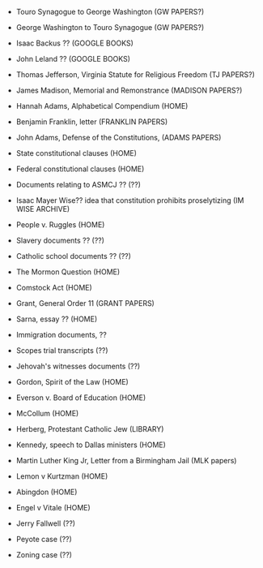 + Touro Synagogue to George Washington (GW PAPERS?)

+ George Washington to Touro Synagogue (GW PAPERS?)

+ Isaac Backus ?? (GOOGLE BOOKS)

+ John Leland ?? (GOOGLE BOOKS)

+ Thomas Jefferson, Virginia Statute for Religious Freedom (TJ PAPERS?)

+ James Madison, Memorial and Remonstrance (MADISON PAPERS?)

+ Hannah Adams, Alphabetical Compendium (HOME)

+ Benjamin Franklin, letter (FRANKLIN PAPERS)

+ John Adams, Defense of the Constitutions, (ADAMS PAPERS)

+ State constitutional clauses (HOME)

+ Federal constitutional clauses (HOME)

+ Documents relating to ASMCJ ?? (??)

+ Isaac Mayer Wise?? idea that constitution prohibits proselytizing (IM
WISE ARCHIVE)
 
+ People v. Ruggles (HOME)

+ Slavery documents ?? (??)

+ Catholic school documents ?? (??)
 
+ The Mormon Question (HOME)

+ Comstock Act (HOME)

+ Grant, General Order 11 (GRANT PAPERS)

+ Sarna, essay ?? (HOME)

+ Immigration documents, ?? 

+ Scopes trial transcripts (??)

+ Jehovah's witnesses documents (??)

+ Gordon, Spirit of the Law (HOME)

+ Everson v. Board of Education (HOME)

+ McCollum (HOME)

+ Herberg, Protestant Catholic Jew (LIBRARY)

+ Kennedy, speech to Dallas ministers (HOME)

+ Martin Luther King Jr, Letter from a Birmingham Jail (MLK papers)

+ Lemon v Kurtzman (HOME)

+ Abingdon (HOME)

+ Engel v Vitale (HOME)

+ Jerry Fallwell (??)

+ Peyote case (??)

+ Zoning case (??)


